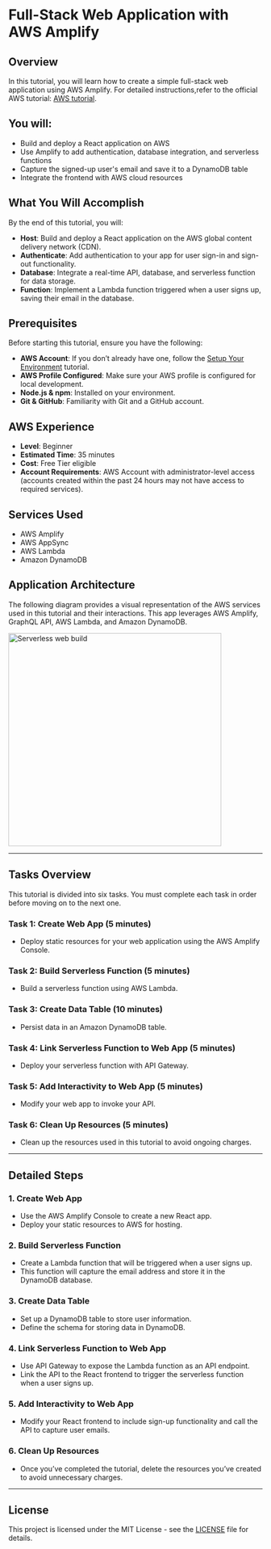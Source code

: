 # Full-Stack Web Application with AWS Amplify

## Overview

In this tutorial, you will learn how to create a simple full-stack web application using AWS Amplify.
For detailed instructions,refer to the official AWS tutorial: [AWS tutorial](https://aws.amazon.com/getting-started/hands-on/build-web-app-s3-lambda-api-gateway-dynamodb).

 ## You will:

- Build and deploy a React application on AWS
- Use Amplify to add authentication, database integration, and serverless functions
- Capture the signed-up user's email and save it to a DynamoDB table
- Integrate the frontend with AWS cloud resources

## What You Will Accomplish

By the end of this tutorial, you will:

- **Host**: Build and deploy a React application on the AWS global content delivery network (CDN).
- **Authenticate**: Add authentication to your app for user sign-in and sign-out functionality.
- **Database**: Integrate a real-time API, database, and serverless function for data storage.
- **Function**: Implement a Lambda function triggered when a user signs up, saving their email in the database.

## Prerequisites

Before starting this tutorial, ensure you have the following:

- **AWS Account**: If you don’t already have one, follow the [Setup Your Environment](https://docs.aws.amazon.com/amplify/latest/userguide/getting-started.html) tutorial.
- **AWS Profile Configured**: Make sure your AWS profile is configured for local development.
- **Node.js & npm**: Installed on your environment.
- **Git & GitHub**: Familiarity with Git and a GitHub account.

## AWS Experience

- **Level**: Beginner
- **Estimated Time**: 35 minutes
- **Cost**: Free Tier eligible
- **Account Requirements**: AWS Account with administrator-level access (accounts created within the past 24 hours may not have access to required services).

## Services Used

- AWS Amplify
- AWS AppSync
- AWS Lambda
- Amazon DynamoDB



## Application Architecture

The following diagram provides a visual representation of the AWS services used in this tutorial and their interactions. This app leverages AWS Amplify, GraphQL API, AWS Lambda, and Amazon DynamoDB.

<img width="422" alt="Serverless web build" src="https://github.com/user-attachments/assets/4eca10cd-e7c1-4446-8eea-18e8607f5ba3">

---

## Tasks Overview

This tutorial is divided into six tasks. You must complete each task in order before moving on to the next one.

### Task 1: Create Web App (5 minutes)

- Deploy static resources for your web application using the AWS Amplify Console.

### Task 2: Build Serverless Function (5 minutes)

- Build a serverless function using AWS Lambda.

### Task 3: Create Data Table (10 minutes)

- Persist data in an Amazon DynamoDB table.

### Task 4: Link Serverless Function to Web App (5 minutes)

- Deploy your serverless function with API Gateway.

### Task 5: Add Interactivity to Web App (5 minutes)

- Modify your web app to invoke your API.

### Task 6: Clean Up Resources (5 minutes)

- Clean up the resources used in this tutorial to avoid ongoing charges.

---

## Detailed Steps

### 1. Create Web App

- Use the AWS Amplify Console to create a new React app.
- Deploy your static resources to AWS for hosting.

### 2. Build Serverless Function

- Create a Lambda function that will be triggered when a user signs up.
- This function will capture the email address and store it in the DynamoDB database.

### 3. Create Data Table

- Set up a DynamoDB table to store user information.
- Define the schema for storing data in DynamoDB.

### 4. Link Serverless Function to Web App

- Use API Gateway to expose the Lambda function as an API endpoint.
- Link the API to the React frontend to trigger the serverless function when a user signs up.

### 5. Add Interactivity to Web App

- Modify your React frontend to include sign-up functionality and call the API to capture user emails.

### 6. Clean Up Resources

- Once you’ve completed the tutorial, delete the resources you’ve created to avoid unnecessary charges.

---

## License

This project is licensed under the MIT License - see the [LICENSE](LICENSE) file for details.
